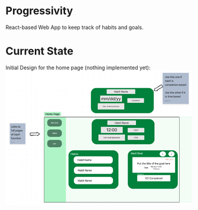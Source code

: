 # Progressivity
React-based Web App to keep track of habits and goals.

# Current State
Initial Design for the home page (nothing implemented yet):
![image](./productivity-center/design/wireframes/first-homepage-design.png)